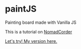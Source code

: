 # paintJS
Painting board made with Vanilla JS

This is a tutorial on <a href = "https://academy.nomadcoders.co/courses/enrolled/542034">NomadCorder</a>

<a href="https://jimmyahn.github.io/paintJS/"> Let's try! My version here. </a> 

